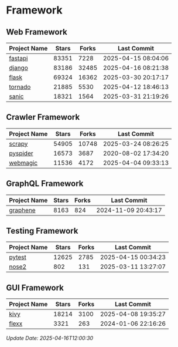 # Framework

## Web Framework
| Project Name | Stars | Forks | Last Commit |
| ------------ | ----- | ----- | ----------- |
| [fastapi](https://github.com/fastapi/fastapi) | 83351 | 7228 | 2025-04-15 08:04:06 |
| [django](https://github.com/django/django) | 83186 | 32485 | 2025-04-16 08:21:38 |
| [flask](https://github.com/pallets/flask) | 69324 | 16362 | 2025-03-30 20:17:17 |
| [tornado](https://github.com/tornadoweb/tornado) | 21885 | 5530 | 2025-04-12 18:46:13 |
| [sanic](https://github.com/sanic-org/sanic) | 18321 | 1564 | 2025-03-31 21:19:26 |

## Crawler Framework
| Project Name | Stars | Forks | Last Commit |
| ------------ | ----- | ----- | ----------- |
| [scrapy](https://github.com/scrapy/scrapy) | 54905 | 10748 | 2025-03-24 08:26:25 |
| [pyspider](https://github.com/binux/pyspider) | 16573 | 3687 | 2020-08-02 17:34:20 |
| [webmagic](https://github.com/code4craft/webmagic) | 11536 | 4172 | 2025-04-04 09:33:13 |

## GraphQL Framework
| Project Name | Stars | Forks | Last Commit |
| ------------ | ----- | ----- | ----------- |
| [graphene](https://github.com/graphql-python/graphene) | 8163 | 824 | 2024-11-09 20:43:17 |

## Testing Framework
| Project Name | Stars | Forks | Last Commit |
| ------------ | ----- | ----- | ----------- |
| [pytest](https://github.com/pytest-dev/pytest) | 12625 | 2785 | 2025-04-15 00:34:23 |
| [nose2](https://github.com/nose-devs/nose2) | 802 | 131 | 2025-03-11 13:27:07 |

## GUI Framework
| Project Name | Stars | Forks | Last Commit |
| ------------ | ----- | ----- | ----------- |
| [kivy](https://github.com/kivy/kivy) | 18214 | 3100 | 2025-04-08 19:35:27 |
| [flexx](https://github.com/flexxui/flexx) | 3321 | 263 | 2024-01-06 22:16:26 |

*Update Date: 2025-04-16T12:00:30*